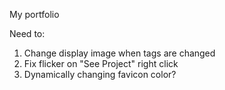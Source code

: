 My portfolio

Need to: 

1. Change display image when tags are changed
2. Fix flicker on "See Project" right click
3. Dynamically changing favicon color?


